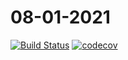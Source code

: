 # 08-01-2021
[![Build Status](https://travis-ci.com/ArvikVan/08-01-2021.svg?branch=master)](https://travis-ci.com/ArvikVan/08-01-2021)
[![codecov](https://codecov.io/gh/ArvikVan/08-01-2021/branch/master/graph/badge.svg?token=O88HTH53CC)](https://codecov.io/gh/ArvikVan/08-01-2021)
